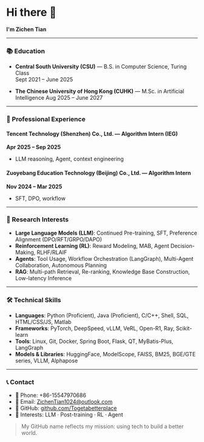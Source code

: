 # Hi there 👋

**I'm Zichen Tian**

---

### 📚 Education

- **Central South University (CSU)** — B.S. in Computer Science, Turing Class  
  Sept 2021 – June 2025 

- **The Chinese University of Hong Kong (CUHK)** — M.Sc. in Artificial Intelligence
  Aug 2025 – June 2027 

---

### 💼 Professional Experience

#### Tencent Technology (Shenzhen) Co., Ltd. — Algorithm Intern (IEG)  
**Apr 2025 – Sep 2025**
- LLM reasoning, Agent, context engineering


#### Zuoyebang Education Technology (Beijing) Co., Ltd. — Algorithm Intern  
**Nov 2024 – Mar 2025**
- SFT, DPO, workflow

---

### 🧠 Research Interests

- **Large Language Models (LLM)**: Continued Pre-training, SFT, Preference Alignment (DPO/RFT/GRPO/DAPO)
- **Reinforcement Learning (RL)**: Reward Modeling, MAB, Agent Decision-Making, RLHF/RLAIF
- **Agents**: Tool Usage, Workflow Orchestration (LangGraph), Multi-Agent Collaboration, Autonomous Planning
- **RAG**: Multi-path Retrieval, Re-ranking, Knowledge Base Construction, Low-latency Inference

---

### 🛠️ Technical Skills

- **Languages**: Python (Proficient), Java (Proficient), C/C++, Shell, SQL, HTML/CSS/JS, Matlab
- **Frameworks**: PyTorch, DeepSpeed, vLLM, VeRL, Open-R1, Ray, Scikit-learn
- **Tools**: Linux, Git, Docker, Spring Boot, Flask, QT, MyBatis-Plus, LangGraph
- **Models & Libraries**: HuggingFace, ModelScope, FAISS, BM25, BGE/GTE series, VLLM, Alphapose

---

### 📞 Contact

- 📱 Phone: +86-15547970686  
- 📧 Email: ZichenTian1024@outlook.com  
- 💼 GitHub: [github.com/Togetabetterplace](https://www.github.com/Togetabetterplace)  
- 🎯 Interests: LLM · Post-training · RL · Agent

>  My GitHub name reflects my mission: using tech to build a better world.

